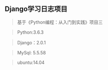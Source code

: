 ## Django学习日志项目

>基于《Python编程：从入门到实践》项目三

>Python:3.6.3

>Django：2.0.1

>MySql: 5.5.58

>ubuntu:14.04